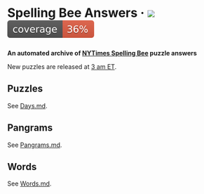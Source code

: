 # Spelling Bee Answers &middot; [![](https://img.shields.io/badge/code%20style-black-000000.svg)](https://github.com/psf/black) ![](./assets/coverage.svg)

**An automated archive of [NYTimes Spelling Bee][1] puzzle answers**

New puzzles are released at [3 am ET](https://time.is/ET).

## Puzzles

See [Days.md](outputs/Days.md).

## Pangrams

See [Pangrams.md](outputs/Pangrams.md).

## Words

See [Words.md](outputs/Words.md).

[1]: https://www.nytimes.com/puzzles/spelling-bee

